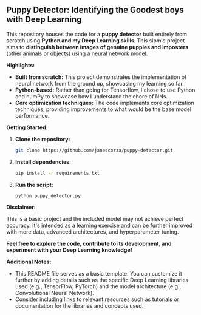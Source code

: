 ## Puppy Detector: Identifying the Goodest boys with Deep Learning 

This repository houses the code for a **puppy detector** built entirely from scratch using **Python and my Deep Learning skills**. This sipmle project aims to **distinguish between images of genuine puppies and imposters** (other animals or objects) using a neural network model.

**Highlights:**

* **Built from scratch:** This project demonstrates the implementation of neural network from the ground up, showcasing my learning so far.
* **Python-based:** Rather than going for Tensorflow, I chose to use Python and numPy to showcase how I understand the chore of NNs.
* **Core optimization techniques:** The code implements core optimization techniques, providing improvements to what would be the base model performance.

**Getting Started:**

1. **Clone the repository:**
   ```bash
   git clone https://github.com/janescorza/puppy-detector.git
   ```
2. **Install dependencies:**
   ```bash
   pip install -r requirements.txt
   ```
3. **Run the script:**
   ```bash
   python puppy_detector.py
   ```

**Disclaimer:**

This is a basic project and the included model may not achieve perfect accuracy. It's intended as a learning exercise and can be further improved with more data, advanced architectures, and hyperparameter tuning.

**Feel free to explore the code, contribute to its development, and experiment with your Deep Learning knowledge!**

**Additional Notes:**

* This README file serves as a basic template. You can customize it further by adding details such as the specific Deep Learning libraries used (e.g., TensorFlow, PyTorch) and the model architecture (e.g., Convolutional Neural Network).
* Consider including links to relevant resources such as tutorials or documentation for the libraries and concepts used.
